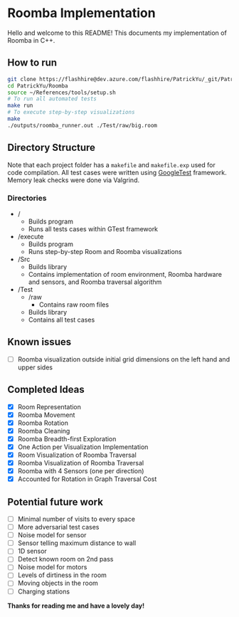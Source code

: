 # Roomba Implementation

Hello and welcome to this README! This documents my implementation of Roomba in C++.

## How to run

```bash
git clone https://flashhire@dev.azure.com/flashhire/PatrickYu/_git/PatrickYu
cd PatrickYu/Roomba
source ~/References/tools/setup.sh
# To run all automated tests
make run
# To execute step-by-step visualizations
make
./outputs/roomba_runner.out ./Test/raw/big.room
```

## Directory Structure

Note that each project folder has a `makefile` and `makefile.exp` used for code compilation.
All test cases were written using [GoogleTest](https://github.com/google/googletest) framework.
Memory leak checks were done via Valgrind.

### Directories
* /
    * Builds program
    * Runs all tests cases within GTest framework
* /execute
    * Builds program
    * Runs step-by-step Room and Roomba visualizations
* /Src
    * Builds library
    * Contains implementation of room environment, Roomba hardware and sensors, and Roomba traversal algorithm
* /Test
    * /raw
        * Contains raw room files
    * Builds library
    * Contains all test cases

## Known issues
- [ ] Roomba visualization outside initial grid dimensions on the left hand and upper sides

## Completed Ideas
- [x] Room Representation
- [x] Roomba Movement
- [x] Roomba Rotation
- [x] Roomba Cleaning
- [x] Roomba Breadth-first Exploration
- [x] One Action per Visualization Implementation
- [x] Room Visualization of Roomba Traversal
- [x] Roomba Visualization of Roomba Traversal 
- [x] Roomba with 4 Sensors (one per direction)
- [x] Accounted for Rotation in Graph Traversal Cost 

## Potential future work
- [ ] Minimal number of visits to every space 
- [ ] More adversarial test cases
- [ ] Noise model for sensor
- [ ] Sensor telling maximum distance to wall
- [ ] 1D sensor
- [ ] Detect known room on 2nd pass
- [ ] Noise model for motors
- [ ] Levels of dirtiness in the room
- [ ] Moving objects in the room
- [ ] Charging stations

**Thanks for reading me and have a lovely day!**

